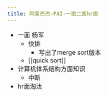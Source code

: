 ```yaml
---
title: 阿里巴巴-PAI-一面二面hr面
---
```

- 一面 杨军
	 - 快排
		 - 写出了merge sort版本
	 - [[quick sort]]
- 计算机体系结构方面知识
	 - 中断
- hr面淘汰